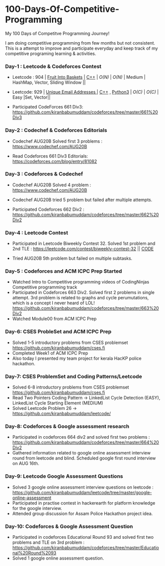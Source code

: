 # 100-Days-Of-Competitive-Programming
My 100 Days of Competitve Programming Journey!

I am doing competitive programming from few months but not consistent. This is a attempt to improve and participate everyday and keep track of my competitive programing learning & activities.



### Day-1 : Leetcode & Codeforces Contest

- Leetcode : 904 | [Fruit Into Baskets](https://leetcode.com/articles/fruit-into-baskets/) | [C++](https://github.com/kiranbabumuddam/leetcode/blob/master/904/904.cpp) | _O(N)_ | _O(N)_          | Medium         | HashMap, Vector, Sliding Window ||
- Leetcode: 929 | [Unique Email Addresses ](https://leetcode.com/problems/unique-email-addresses/) | [C++](https://github.com/kiranbabumuddam/leetcode/tree/master/929) , [Python3](https://github.com/kiranbabumuddam/leetcode/tree/master/929)  | _O(C)_ | _O(C)_          | Easy         |Set, Vector||

- Participated CodeForces 661 Div3: https://github.com/kiranbabumuddam/codeforces/tree/master/661%20Div3


### Day-2 : Codechef & Codeforces Editorials

- Codechef AUG20B Solved first 3 problems : https://www.codechef.com/AUG20B

- Read Codeforces 661 Div3 Editorials: https://codeforces.com/blog/entry/81082

### Day-3 : Codeforces & Codechef

- Codechef AUG20B Solved 4 problem : https://www.codechef.com/AUG20B

- Codechef AUG20B tried 5 problem but failed after multiple attempts.

- Participated Codeforces 662 Div2 : https://github.com/kiranbabumuddam/codeforces/tree/master/662%20Div2


### Day-4 : Leetcode Contest

- Participated in Leetcode Biweekly Contest 32. Solved 1st problem and 2nd TLE : https://leetcode.com/contest/biweekly-contest-32 || [CODE](https://github.com/kiranbabumuddam/leetcode)

- Tried AUG20B 5th problem but failed on multiple subtasks.

### Day-5 : Codeforces and ACM ICPC Prep Started

- Watched Intro to Competitive programming videos of CodingNinjas Competitive programming track
- Participated in Codeforces 663 Div2. Solved first 2 problems in single attempt. 3rd problem is related to graphs and cycle perumutations, which is a concept I never heard of LOL! https://github.com/kiranbabumuddam/codeforces/tree/master/663%20Div2
- Watched Module00 from ACM ICPC Prep

### Day-6: CSES ProbleSet and ACM ICPC Prep

- Solved 1-5 introductory problems from CSES problemset https://github.com/kiranbabumuddam/cses.fi
- Completed Week1 of ACM ICPC Prep
- Also today I presented my team project for kerala HacKP police hackathon.

### Day-7: CSES ProblemSet and Coding Patterns/Leetcode

- Solved 6-8 introductory problems from CSES problemset https://github.com/kiranbabumuddam/cses.fi
- Read Two Pointers Coding Pattern -> LinkedList Cycle Detection (EASY), LinkedList Cycle Starting Element (MEDIUM)
- Solved Leetcode Problem 26 -> https://github.com/kiranbabumuddam/leetcode/

### Day-8: Codeforces & Google assessment research

- Participated in codeforces 664 div2 and solved first two problems : https://github.com/kiranbabumuddam/codeforces/tree/master/664%20Div2
- Gathered information related to google online assessment interview round from leetcode and blind. Scheduled google first round interview on AUG 16th.

### Day-9: Leetcode Google Assessment Questions

- Solved 3 google online assessment interview questions on leetcode : https://github.com/kiranbabumuddam/leetcode/tree/master/google-online-assessment
- Participated in practise contest in hackerearth for platform knowledge for the google interview.
- Attended group discussion for Assam Police Hackathon project idea.

### Day-10: Codeforces & Google Assessment Question

- Participated in codeforces Educational Round 93 and solved first two problems and TLE on 3rd problem : https://github.com/kiranbabumuddam/codeforces/tree/master/Educational%20Round%2093
- Solved 1 google online assessment question.

